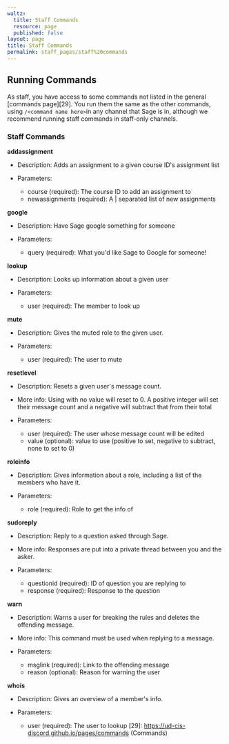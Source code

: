 ```yaml
---
waltz:
  title: Staff Commands
  resource: page
  published: false
layout: page
title: Staff Commands
permalink: staff_pages/staff%20commands
---
```

## Running Commands

As staff, you have access to some commands not listed in the general [commands page][29]. You run them the same as the
other commands, using `/<command name here>`in any channel that Sage is in, although we recommend running staff
commands in staff-only channels.

### Staff Commands

**addassignment**

- Description: Adds an assignment to a given course ID's assignment list

- Parameters:
  - course (required): The course ID to add an assignment to
  - newassignments (required): A | separated list of new assignments

**google**

- Description: Have Sage google something for someone

- Parameters:
  - query (required): What you'd like Sage to Google for someone!

**lookup**

- Description: Looks up information about a given user

- Parameters:
  - user (required): The member to look up

**mute**

- Description: Gives the muted role to the given user.

- Parameters:
  - user (required): The user to mute

**resetlevel**

- Description: Resets a given user's message count.

- More info: Using with no value will reset to 0. A positive integer will
	set their message count and a negative will subtract that from their total

- Parameters:
  - user (required): The user whose message count will be edited
  - value (optional): value to use (positive to set, negative to subtract, none to set to 0)

**roleinfo**

- Description: Gives information about a role, including a list of the members who have it.

- Parameters:
  - role (required): Role to get the info of

**sudoreply**

- Description: Reply to a question asked through Sage.

- More info: Responses are put into a private thread between you and the asker.

- Parameters:
  - questionid (required): ID of question you are replying to
  - response (required): Response to the question

**warn**

- Description: Warns a user for breaking the rules and deletes the offending message.

- More info: This command must be used when replying to a message.

- Parameters:
  - msglink (required): Link to the offending message
  - reason (optional): Reason for warning the user

**whois**

- Description: Gives an overview of a member's info.

- Parameters:
  - user (required): The user to lookup
[29]: https://ud-cis-discord.github.io/pages/commands (Commands)